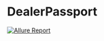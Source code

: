 # DealerPassport


[![Allure Report](https://img.shields.io/badge/Allure%20Report-deployed-green)](https://nat754.github.io/DealerPassport/)
